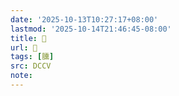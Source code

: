 ```yaml
---
date: '2025-10-13T10:27:17+08:00'
lastmod: '2025-10-14T21:46:45-08:00'
title: 􃍠
url: 􃍠
tags: [臐]
src: DCCV
note:
---
```


